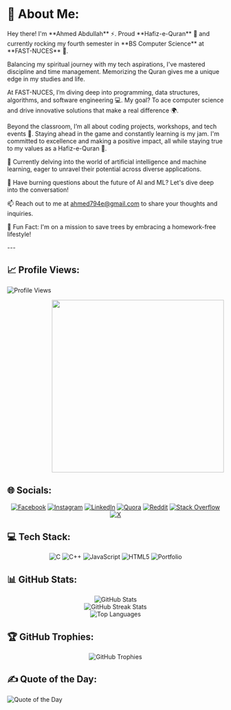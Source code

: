 # 💫 About Me:
<div style="display: flex; align-items: center; justify-content: space-between;">
<div>
Hey there! I'm **Ahmed Abdullah** ⚡️. Proud **Hafiz-e-Quran** 📖 and currently rocking my fourth semester in **BS Computer Science** at **FAST-NUCES** 🏫.

Balancing my spiritual journey with my tech aspirations, I've mastered discipline and time management. Memorizing the Quran gives me a unique edge in my studies and life.

At FAST-NUCES, I’m diving deep into programming, data structures, algorithms, and software engineering 💻. My goal? To ace computer science and drive innovative solutions that make a real difference 🌍.

Beyond the classroom, I’m all about coding projects, workshops, and tech events 🚀. Staying ahead in the game and constantly learning is my jam. I'm committed to excellence and making a positive impact, all while staying true to my values as a Hafiz-e-Quran 🕋.

🌱 Currently delving into the world of artificial intelligence and machine learning, eager to unravel their potential across diverse applications.  

💬 Have burning questions about the future of AI and ML? Let's dive deep into the conversation!  

📫 Reach out to me at ahmed794e@gmail.com to share your thoughts and inquiries.

🌳 Fun Fact: I'm on a mission to save trees by embracing a homework-free lifestyle!
  </div>
</div>
---

## 📈 Profile Views:
<div align="right">
  <p align="left">
  <img src="https://komarev.com/ghpvc/?username=Ahmed-Abdullah-01&style=flat-square&color=red" alt="Profile Views"/>
</p>
  <img src="https://miro.medium.com/v2/resize:fit:1358/1*yw0TnheAGN-LPneDaTlaxw.gif" width="400px"/>  
</div>

## 🌐 Socials:
<p align="center">
  <a href="https://www.facebook.com/profile.php?id=100095092391809"><img src="https://img.shields.io/badge/Facebook-%231877F2.svg?logo=Facebook&logoColor=white" alt="Facebook"/></a>
  <a href="https://www.instagram.com/eem.ahmed/"><img src="https://img.shields.io/badge/Instagram-%23E4405F.svg?logo=Instagram&logoColor=white" alt="Instagram"/></a>
  <a href="https://tinyurl.com/yy3zvjf5"><img src="https://img.shields.io/badge/LinkedIn-%230077B5.svg?logo=linkedin&logoColor=white" alt="LinkedIn"/></a>
  <a href="https://www.quora.com/profile/Ahmed-Abdullah-933"><img src="https://img.shields.io/badge/Quora-%23B92B27.svg?logo=Quora&logoColor=white" alt="Quora"/></a>
  <a href="https://www.reddit.com/u/eem_ahmed/s/tW3vJDkI98"><img src="https://img.shields.io/badge/Reddit-%23FF4500.svg?logo=Reddit&logoColor=white" alt="Reddit"/></a>
  <a href="https://stackoverflow.com/users/24872094"><img src="https://img.shields.io/badge/-Stackoverflow-FE7A16?logo=stack-overflow&logoColor=white" alt="Stack Overflow"/></a>
  <a href="https://x.com/ahmed_794x"><img src="https://img.shields.io/badge/X-black.svg?logo=X&logoColor=white" alt="X"/></a>
</p>

## 💻 Tech Stack:
<p align="center">
  <img src="https://img.shields.io/badge/c-%2300599C.svg?style=for-the-badge&logo=c&logoColor=white" alt="C"/>
  <img src="https://img.shields.io/badge/c++-%2300599C.svg?style=for-the-badge&logo=c%2B%2B&logoColor=white" alt="C++"/>
  <img src="https://img.shields.io/badge/javascript-%23323330.svg?style=for-the-badge&logo=javascript&logoColor=%23F7DF1E" alt="JavaScript"/>
  <img src="https://img.shields.io/badge/html5-%23E34F26.svg?style=for-the-badge&logo=html5&logoColor=white" alt="HTML5"/>
  <img src="https://img.shields.io/badge/Portfolio-%23000000.svg?style=for-the-badge&logo=firefox&logoColor=#FF7139" alt="Portfolio"/>
</p>

## 📊 GitHub Stats:
<p align="center">
  <img src="https://github-readme-stats.vercel.app/api?username=Ahmed-Abdullah-01&theme=radical&hide_border=false&include_all_commits=true&count_private=true" alt="GitHub Stats"/><br/>
  <img src="https://github-readme-streak-stats.herokuapp.com/?user=Ahmed-Abdullah-01&theme=radical&hide_border=false" alt="GitHub Streak Stats"/><br/>
  <img src="https://github-readme-stats.vercel.app/api/top-langs/?username=Ahmed-Abdullah-01&theme=radical&hide_border=false&include_all_commits=true&count_private=true&layout=compact" alt="Top Languages"/>
</p>

## 🏆 GitHub Trophies:
<p align="center">
  <img src="https://github-profile-trophy.vercel.app/?username=Ahmed-Abdullah-01&theme=radical&no-frame=true&no-bg=false&margin-w=4" alt="GitHub Trophies"/>
</p>

## ✍️ Quote of the Day:
<p align="left">
  <img src="https://quotes-github-readme.vercel.app/api?type=horizontal&theme=radical" alt="Quote of the Day"/>
</p>
